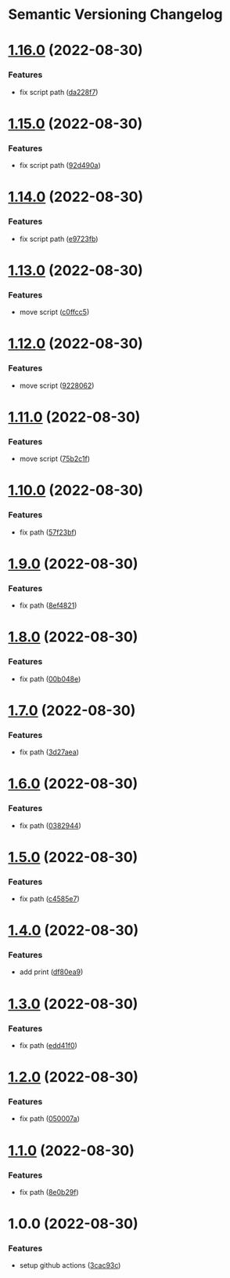 # Semantic Versioning Changelog

# [1.16.0](https://github.com/adrianostas/flutter-monorepo/compare/v1.15.0...v1.16.0) (2022-08-30)


### Features

* fix script path ([da228f7](https://github.com/adrianostas/flutter-monorepo/commit/da228f7918d5bd9981641df67c4a4d5af142a921))

# [1.15.0](https://github.com/adrianostas/flutter-monorepo/compare/v1.14.0...v1.15.0) (2022-08-30)


### Features

* fix script path ([92d490a](https://github.com/adrianostas/flutter-monorepo/commit/92d490a9a6bc9c5ba13449f51b99e4437fc93e8b))

# [1.14.0](https://github.com/adrianostas/flutter-monorepo/compare/v1.13.0...v1.14.0) (2022-08-30)


### Features

* fix script path ([e9723fb](https://github.com/adrianostas/flutter-monorepo/commit/e9723fb0017305f676fedce0d9b3bc2b692ca748))

# [1.13.0](https://github.com/adrianostas/flutter-monorepo/compare/v1.12.0...v1.13.0) (2022-08-30)


### Features

* move script ([c0ffcc5](https://github.com/adrianostas/flutter-monorepo/commit/c0ffcc5050f98b268aec00ddd594e0a9b611d938))

# [1.12.0](https://github.com/adrianostas/flutter-monorepo/compare/v1.11.0...v1.12.0) (2022-08-30)


### Features

* move script ([9228062](https://github.com/adrianostas/flutter-monorepo/commit/9228062d23b3e1901162a6af09278408625bf6a1))

# [1.11.0](https://github.com/adrianostas/flutter-monorepo/compare/v1.10.0...v1.11.0) (2022-08-30)


### Features

* move script ([75b2c1f](https://github.com/adrianostas/flutter-monorepo/commit/75b2c1fcc702fd4509933cc76395f882fbf0b72b))

# [1.10.0](https://github.com/adrianostas/flutter-monorepo/compare/v1.9.0...v1.10.0) (2022-08-30)


### Features

* fix path ([57f23bf](https://github.com/adrianostas/flutter-monorepo/commit/57f23bf5be83ecfaf3328213356d031ad57000da))

# [1.9.0](https://github.com/adrianostas/flutter-monorepo/compare/v1.8.0...v1.9.0) (2022-08-30)


### Features

* fix path ([8ef4821](https://github.com/adrianostas/flutter-monorepo/commit/8ef48217a0a045561fbcf4f8a37e6db3dfd5cf47))

# [1.8.0](https://github.com/adrianostas/flutter-monorepo/compare/v1.7.0...v1.8.0) (2022-08-30)


### Features

* fix path ([00b048e](https://github.com/adrianostas/flutter-monorepo/commit/00b048e5c3d93433c2533dec41089e36114f7a08))

# [1.7.0](https://github.com/adrianostas/flutter-monorepo/compare/v1.6.0...v1.7.0) (2022-08-30)


### Features

* fix path ([3d27aea](https://github.com/adrianostas/flutter-monorepo/commit/3d27aea64489403de024cca5cddaefdb95062ba8))

# [1.6.0](https://github.com/adrianostas/flutter-monorepo/compare/v1.5.0...v1.6.0) (2022-08-30)


### Features

* fix path ([0382944](https://github.com/adrianostas/flutter-monorepo/commit/03829448d6820437df4f98226354d65996fe7beb))

# [1.5.0](https://github.com/adrianostas/flutter-monorepo/compare/v1.4.0...v1.5.0) (2022-08-30)


### Features

* fix path ([c4585e7](https://github.com/adrianostas/flutter-monorepo/commit/c4585e780ca5cdd81e0e5b50d6236974aa98c4ce))

# [1.4.0](https://github.com/adrianostas/flutter-monorepo/compare/v1.3.0...v1.4.0) (2022-08-30)


### Features

* add print ([df80ea9](https://github.com/adrianostas/flutter-monorepo/commit/df80ea92a8639e60dafc64c6a9a13346a8260ca3))

# [1.3.0](https://github.com/adrianostas/flutter-monorepo/compare/v1.2.0...v1.3.0) (2022-08-30)


### Features

* fix path ([edd41f0](https://github.com/adrianostas/flutter-monorepo/commit/edd41f0dd41c2bff87d8c9ad48f10496c6d76abd))

# [1.2.0](https://github.com/adrianostas/flutter-monorepo/compare/v1.1.0...v1.2.0) (2022-08-30)


### Features

* fix path ([050007a](https://github.com/adrianostas/flutter-monorepo/commit/050007a9e9b066bdeca061fc197af9844435be86))

# [1.1.0](https://github.com/adrianostas/flutter-monorepo/compare/v1.0.0...v1.1.0) (2022-08-30)


### Features

* fix path ([8e0b29f](https://github.com/adrianostas/flutter-monorepo/commit/8e0b29f556aa0ca244225cdaf6aa0c5055802e01))

# 1.0.0 (2022-08-30)


### Features

* setup github actions ([3cac93c](https://github.com/adrianostas/flutter-monorepo/commit/3cac93c7d1fef0858a1a903b2f0a8c0e152b2753))
